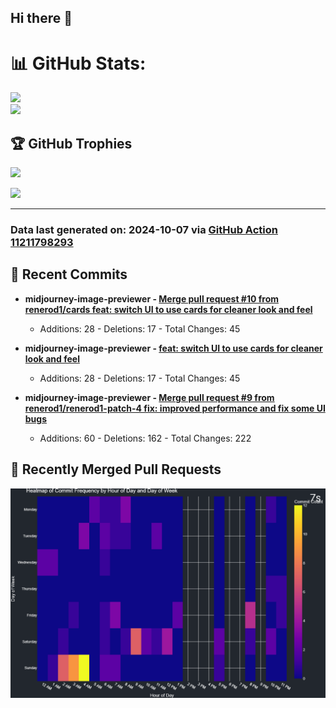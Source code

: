 ## Hi there 👋

<!--
**renerod1/renerod1** is a ✨ _special_ ✨ repository because its `README.md` (this file) appears on your GitHub profile.

Here are some ideas to get you started:

- 🔭 I’m currently working on ...
- 🌱 I’m currently learning ...
- 👯 I’m looking to collaborate on ...
- 🤔 I’m looking for help with ...
- 💬 Ask me about ...
- 📫 How to reach me: ...
- 😄 Pronouns: ...
- ⚡ Fun fact: ...
-->

# 📊 GitHub Stats:

![](https://github-readme-stats.vercel.app/api/?username=renerod1&hide_border=true&theme=transparent&show_icons=true&include_all_commits=true&exclude_repo=renerod1)<br/>
![](https://github-readme-stats.vercel.app/api/top-langs/?username=renerod1&hide_border=true&theme=transparent&layout=compact&langs_count=20&exclude_repo=renerod1&hide=git+attributes)

## 🏆 GitHub Trophies

![](https://github-profile-trophy.vercel.app/?username=renerod1&no-bg=true&no-frame=true)

![](https://skillicons.dev/icons?i=java,ts,godot,scss,kotlin,html,js,postgresql)

---


### Data last generated on: 2024-10-07 via [GitHub Action 11211798293](https://github.com/renerod1/renerod1/actions/runs/11211798293)

## 🚀 Recent Commits

- **midjourney-image-previewer - [Merge pull request #10 from renerod1/cards  feat: switch UI to use cards for cleaner look and feel](https://github.com/renerod1/midjourney-image-previewer/commit/bfd07ed5fe20563a11763b4573dcbdfc8987fdef)**
  - Additions: 28 - Deletions: 17 - Total Changes: 45

- **midjourney-image-previewer - [feat: switch UI to use cards for cleaner look and feel](https://github.com/renerod1/midjourney-image-previewer/commit/5580eddba0bff8364ffa4ae84443283ef6c55942)**
  - Additions: 28 - Deletions: 17 - Total Changes: 45

- **midjourney-image-previewer - [Merge pull request #9 from renerod1/renerod1-patch-4  fix: improved performance and fix some UI bugs](https://github.com/renerod1/midjourney-image-previewer/commit/676a2b6dc7fc7386f6ad0d66d0e656c7c56b8b0b)**
  - Additions: 60 - Deletions: 162 - Total Changes: 222


## 🔀 Recently Merged Pull Requests


![](DataVisuals/data.gif)

